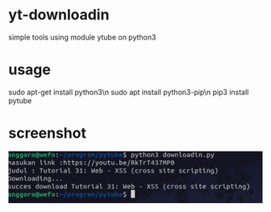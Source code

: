 # yt-downloadin
simple tools using module ytube on python3

# usage
sudo apt-get install python3\n
sudo apt install python3-pip\n
pip3 install pytube

# screenshot
![screenshot](https://github.com/anggoroexe/yt-downloadin/blob/main/Screenshot%20from%202021-11-17%2011-25-02.png)
